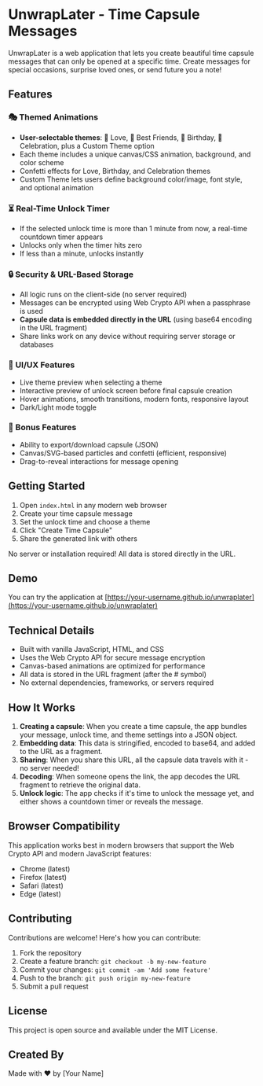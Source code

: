 # UnwrapLater - Time Capsule Messages

UnwrapLater is a web application that lets you create beautiful time capsule messages that can only be opened at a specific time. Create messages for special occasions, surprise loved ones, or send future you a note!

## Features

### 🎭 Themed Animations
- **User-selectable themes**: 💖 Love, 🤝 Best Friends, 🎂 Birthday, 🎉 Celebration, plus a Custom Theme option
- Each theme includes a unique canvas/CSS animation, background, and color scheme
- Confetti effects for Love, Birthday, and Celebration themes
- Custom Theme lets users define background color/image, font style, and optional animation

### ⏳ Real-Time Unlock Timer
- If the selected unlock time is more than 1 minute from now, a real-time countdown timer appears
- Unlocks only when the timer hits zero
- If less than a minute, unlocks instantly

### 🔒 Security & URL-Based Storage
- All logic runs on the client-side (no server required)
- Messages can be encrypted using Web Crypto API when a passphrase is used
- **Capsule data is embedded directly in the URL** (using base64 encoding in the URL fragment)
- Share links work on any device without requiring server storage or databases

### 🎨 UI/UX Features
- Live theme preview when selecting a theme
- Interactive preview of unlock screen before final capsule creation
- Hover animations, smooth transitions, modern fonts, responsive layout
- Dark/Light mode toggle

### 🧪 Bonus Features
- Ability to export/download capsule (JSON)
- Canvas/SVG-based particles and confetti (efficient, responsive)
- Drag-to-reveal interactions for message opening

## Getting Started

1. Open `index.html` in any modern web browser
2. Create your time capsule message
3. Set the unlock time and choose a theme
4. Click "Create Time Capsule"
5. Share the generated link with others

No server or installation required! All data is stored directly in the URL.

## Demo

You can try the application at [https://your-username.github.io/unwraplater](https://your-username.github.io/unwraplater)

## Technical Details

- Built with vanilla JavaScript, HTML, and CSS
- Uses the Web Crypto API for secure message encryption
- Canvas-based animations are optimized for performance
- All data is stored in the URL fragment (after the # symbol)
- No external dependencies, frameworks, or servers required

## How It Works

1. **Creating a capsule**: When you create a time capsule, the app bundles your message, unlock time, and theme settings into a JSON object.
2. **Embedding data**: This data is stringified, encoded to base64, and added to the URL as a fragment.
3. **Sharing**: When you share this URL, all the capsule data travels with it - no server needed!
4. **Decoding**: When someone opens the link, the app decodes the URL fragment to retrieve the original data.
5. **Unlock logic**: The app checks if it's time to unlock the message yet, and either shows a countdown timer or reveals the message.

## Browser Compatibility

This application works best in modern browsers that support the Web Crypto API and modern JavaScript features:
- Chrome (latest)
- Firefox (latest)
- Safari (latest)
- Edge (latest)

## Contributing

Contributions are welcome! Here's how you can contribute:

1. Fork the repository
2. Create a feature branch: `git checkout -b my-new-feature`
3. Commit your changes: `git commit -am 'Add some feature'`
4. Push to the branch: `git push origin my-new-feature`
5. Submit a pull request

## License

This project is open source and available under the MIT License.

## Created By

Made with ❤️ by [Your Name] 
